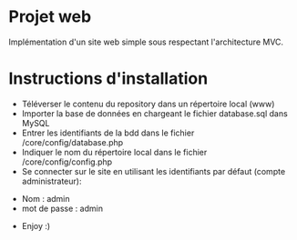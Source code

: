 # Projet web

Implémentation d'un site web simple sous respectant l'architecture MVC.

# Instructions d'installation
- Téléverser le contenu du repository dans un répertoire local (www)
- Importer la base de données en chargeant le fichier database.sql dans MySQL
- Entrer les identifiants de la bdd dans le fichier /core/config/database.php
- Indiquer le nom du répertoire local dans le fichier /core/config/config.php
- Se connecter sur le site en utilisant les identifiants par défaut (compte administrateur):
* Nom : admin
* mot de passe : admin

- Enjoy :)
